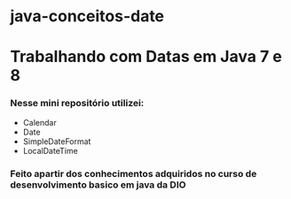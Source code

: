 # java-conceitos-date

# Trabalhando com Datas em Java 7 e 8 # 
 
### Nesse mini repositório utilizei: ###
 - Calendar
 - Date
 - SimpleDateFormat
 - LocalDateTime
 
### Feito apartir dos conhecimentos adquiridos no curso de desenvolvimento basico em java da DIO ####
